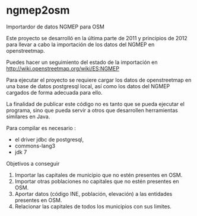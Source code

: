 ngmep2osm
=========

Importardor de datos NGMEP para OSM

Este proyecto se desarrolló en la última parte de 2011 y principios de 2012 para llevar a cabo la importación
de los datos del NGMEP en openstreetmap.

Puedes hacer un seguimiento del estado de la importación en http://wiki.openstreetmap.org/wiki/ES:NGMEP

Para ejecutar el proyecto se requiere cargar los datos de openstreetmap en una base de datos postgresql local, 
así como los datos del NGMEP cargados de forma adecuada para ello.

La finalidad de publicar este código no es tanto que se pueda ejecutar el programa, sino que pueda servir a otros 
que desarrollen herramientas similares en Java.

Para compilar es necesario :
- el driver jdbc de postgresql,
- commons-lang3
- jdk 7

Objetivos a conseguir

1. Importar las capitales de municipio que no estén presentes en OSM.
2. Importar otras poblaciones no capitales que no estén presentes en OSM.
3. Aportar datos (código INE, población, elevación) a las entidades presentes en OSM.
4. Relacionar las capitales de todos los municipios con sus limites.
